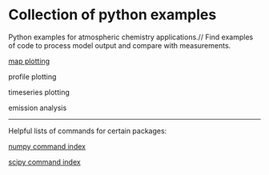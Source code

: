 # Collection of python examples
<!--
.. title: Python examples for atmospheric chemistry
.. date: 2020-03-26
.. tags: atmospheric chemistry python examples gallery
.. description: Based off the Unidata one-stop shop for Python in atmospheric science and meteorology
.. author: rrb
-->

Python examples for atmospheric chemistry applications.//
Find examples of code to process model output and compare with measurements.

[map plotting](map_plotting.md)

profile plotting

timeseries plotting

emission analysis

------------------------------
Helpful lists of commands for certain packages:

[numpy command index](https://numpy.org/doc/stable/genindex.html)

[scipy command index](https://docs.scipy.org/doc/scipy/reference/genindex.html)



